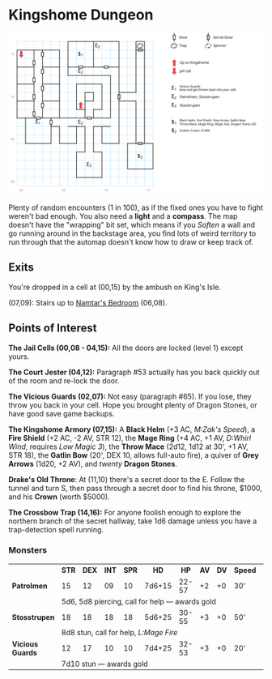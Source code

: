 # Kingshome Dungeon

![map](kingshome-dungeon.svg)

Plenty of random encounters (1 in 100), as if the fixed ones you have to fight weren't bad enough. You also need a **light** and a **compass**. The map doesn't have the "wrapping" bit set, which means if you *Soften* a wall and go running around in the backstage area, you find lots of weird territory to run through that the automap doesn't know how to draw or keep track of.

## Exits

You're dropped in a cell at (00,15) by the ambush on King's Isle.

(07,09): Stairs up to [Namtar's Bedroom](kingshome.md) (06,08).

## Points of Interest

**The Jail Cells (00,08 - 04,15):** All the doors are locked (level 1) except yours.

**The Court Jester (04,12):** Paragraph #53 actually has you back quickly out of the room and re-lock the door.

**The Vicious Guards (02,07):** Not easy (paragraph #65). If you lose, they throw you back in your cell. Hope you brought plenty of Dragon Stones, or have good save game backups.

**The Kingshome Armory (07,15):** A **Black Helm** (+3 AC, *M:Zak's Speed*), a **Fire Shield** (+2 AC, -2 AV, STR 12), the **Mage Ring** (+4 AC, +1 AV, *D:Whirl Wind*, requires *Low Magic 3*), the **Throw Mace** (2d12, 1d12 at 30', +1 AV, STR 18), the **Gatlin Bow** (20', DEX 10, allows full-auto fire), a quiver of **Grey Arrows** (1d20, +2 AV), and *twenty* **Dragon Stones**.

**Drake's Old Throne**: At (11,10) there's a secret door to the E. Follow the tunnel and turn S, then pass through a secret door to find his throne, $1000, and his **Crown** (worth $5000).

**The Crossbow Trap (14,16):** For anyone foolish enough to explore the northern branch of the secret hallway, take 1d6 damage unless you have a trap-detection spell running.

### Monsters

<table>
  <tr>
    <th></th>
    <th>STR</th>
    <th>DEX</th>
    <th>INT</th>
    <th>SPR</th>
    <th>HD</th>
    <th>HP</th>
    <th>AV</th>
    <th>DV</th>
    <th>Speed</th>
    <th>XP</th>
  </tr>
  <tr>
    <td><b>Patrolmen</b></td>
    <td>15</td>
    <td>12</td>
    <td>09</td>
    <td>10</td>
    <td>7d6+15</td>
    <td>22-57</td>
    <td>+2</td>
    <td>+0</td>
    <td>30'</td>
    <td>140</td>
  </tr>
  <tr>
    <td></td>
    <td colspan=10>5d6, 5d8 piercing, call for help — awards gold</td>
  </tr>
  <tr>
    <td><b>Stosstrupen</b></td>
    <td>18</td>
    <td>18</td>
    <td>18</td>
    <td>18</td>
    <td>5d6+25</td>
    <td>30-55</td>
    <td>+3</td>
    <td>+0</td>
    <td>50'</td>
    <td>150</td>
  </tr>
  <tr>
    <td></td>
    <td colspan=10>8d8 stun, call for help, <i>L:Mage Fire</i></td>
  </tr>
  <tr>
    <td><b>Vicious Guards</b></td>
    <td>12</td>
    <td>17</td>
    <td>10</td>
    <td>10</td>
    <td>7d4+25</td>
    <td>32-53</td>
    <td>+3</td>
    <td>+0</td>
    <td>20'</td>
    <td>150</td>
  </tr>
  <tr>
    <td></td>
    <td colspan=10>7d10 stun — awards gold</td>
  </tr>
</table>